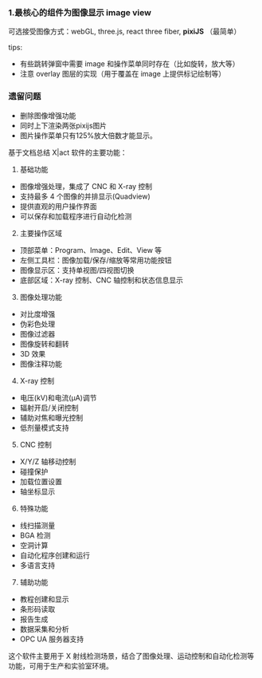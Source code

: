 ### 1.最核心的组件为图像显示 image view

可选接受图像方式：webGL, three.js, react three fiber, **pixiJS** （最简单）

tips:

- 有些跳转弹窗中需要 image 和操作菜单同时存在（比如旋转，放大等）
- 注意 overlay 图层的实现（用于覆盖在 image 上提供标记绘制等）



### 遗留问题

- 删除图像增强功能
- 同时上下渲染两张pixijs图片
- 图片操作菜单只有125%放大倍数才能显示。



基于文档总结 X|act 软件的主要功能：

1. 基础功能
- 图像增强处理，集成了 CNC 和 X-ray 控制
- 支持最多 4 个图像的并排显示(Quadview)
- 提供直观的用户操作界面
- 可以保存和加载程序进行自动化检测

2. 主要操作区域
- 顶部菜单：Program、Image、Edit、View 等
- 左侧工具栏：图像加载/保存/缩放等常用功能按钮 
- 图像显示区：支持单视图/四视图切换
- 底部区域：X-ray 控制、CNC 轴控制和状态信息显示

3. 图像处理功能
- 对比度增强
- 伪彩色处理 
- 图像过滤器
- 图像旋转和翻转
- 3D 效果
- 图像注释功能

4. X-ray 控制
- 电压(kV)和电流(μA)调节
- 辐射开启/关闭控制
- 辅助对焦和曝光控制
- 低剂量模式支持

5. CNC 控制
- X/Y/Z 轴移动控制
- 碰撞保护
- 加载位置设置
- 轴坐标显示

6. 特殊功能
- 线扫描测量
- BGA 检测
- 空洞计算
- 自动化程序创建和运行
- 多语言支持

7. 辅助功能
- 教程创建和显示
- 条形码读取
- 报告生成
- 数据采集和分析
- OPC UA 服务器支持

这个软件主要用于 X 射线检测场景，结合了图像处理、运动控制和自动化检测等功能，可用于生产和实验室环境。